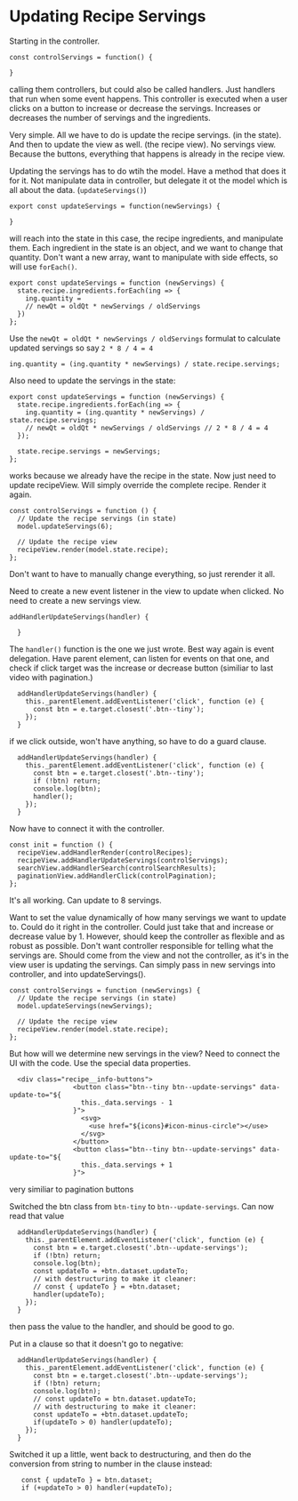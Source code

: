 # Updating Recipe Servings

Starting in the controller.

```
const controlServings = function() {

}
```

calling them controllers, but could also be called handlers. Just handlers that run when some event happens. This controller is executed when a user clicks on a button to increase or decrease the servings. Increases or decreases the number of servings and the ingredients.

Very simple. All we have to do is update the recipe servings. (in the state). And then to update the view as well. (the recipe view). No servings view. Because the buttons, everything that happens is already in the recipe view.

Updating the servings has to do wtih the model. Have a method that does it for it. Not manipulate data in controller, but delegate it ot the model which is all about the data. (`updateServings()`)

```
export const updateServings = function(newServings) {

}
```

will reach into the state in this case, the recipe ingredients, and manipulate them.
Each ingredient in the state is an object, and we want to change that quantity. Don't want a new array, want to manipulate with side effects, so will use `forEach()`.

```
export const updateServings = function (newServings) {
  state.recipe.ingredients.forEach(ing => {
    ing.quantity =
    // newQt = oldQt * newServings / oldServings
  })
};
```

Use the `newQt = oldQt * newServings / oldServings` formulat to calculate updated servings so say `2 * 8 / 4 = 4`

```
ing.quantity = (ing.quantity * newServings) / state.recipe.servings;
```

Also need to update the servings in the state:

```
export const updateServings = function (newServings) {
  state.recipe.ingredients.forEach(ing => {
    ing.quantity = (ing.quantity * newServings) / state.recipe.servings;
    // newQt = oldQt * newServings / oldServings // 2 * 8 / 4 = 4
  });

  state.recipe.servings = newServings;
};

```

works because we already have the recipe in the state. Now just need to update recipeView. Will simply override the complete recipe. Render it again.

```
const controlServings = function () {
  // Update the recipe servings (in state)
  model.updateServings(6);

  // Update the recipe view
  recipeView.render(model.state.recipe);
};
```

Don't want to have to manually change everything, so just rerender it all.

Need to create a new event listener in the view to update when clicked. No need to create a new servings view.

```
addHandlerUpdateServings(handler) {

  }
```

The `handler()` function is the one we just wrote.
Best way again is event delegation. Have parent element, can listen for events on that one, and check if click target was the increase or decrease button (similiar to last video with pagination.)

```
  addHandlerUpdateServings(handler) {
    this._parentElement.addEventListener('click', function (e) {
      const btn = e.target.closest('.btn--tiny');
    });
  }
```

if we click outside, won't have anything, so have to do a guard clause.

```
  addHandlerUpdateServings(handler) {
    this._parentElement.addEventListener('click', function (e) {
      const btn = e.target.closest('.btn--tiny');
      if (!btn) return;
      console.log(btn);
      handler();
    });
  }
```

Now have to connect it with the controller.

```
const init = function () {
  recipeView.addHandlerRender(controlRecipes);
  recipeView.addHandlerUpdateServings(controlServings);
  searchView.addHandlerSearch(controlSearchResults);
  paginationView.addHandlerClick(controlPagination);
};
```

It's all working. Can update to 8 servings.

Want to set the value dynamically of how many servings we want to update to. Could do it right in the controller. Could just take that and increase or decrease value by 1. However, should keep the controller as flexible and as robust as possible. Don't want controller responsible for telling what the servings are. Should come from the view and not the controller, as it's in the view user is updating the servings. Can simply pass in new servings into controller, and into updateServings().

```
const controlServings = function (newServings) {
  // Update the recipe servings (in state)
  model.updateServings(newServings);

  // Update the recipe view
  recipeView.render(model.state.recipe);
};
```

But how will we determine new servings in the view? Need to connect the UI with the code. Use the special data properties.

```
  <div class="recipe__info-buttons">
                <button class="btn--tiny btn--update-servings" data-update-to="${
                  this._data.servings - 1
                }">
                  <svg>
                    <use href="${icons}#icon-minus-circle"></use>
                  </svg>
                </button>
                <button class="btn--tiny btn--update-servings" data-update-to="${
                  this._data.servings + 1
                }">
```

very similiar to pagination buttons

Switched the btn class from `btn-tiny` to `btn--update-servings`. Can now read that value

```
  addHandlerUpdateServings(handler) {
    this._parentElement.addEventListener('click', function (e) {
      const btn = e.target.closest('.btn--update-servings');
      if (!btn) return;
      console.log(btn);
      const updateTo = +btn.dataset.updateTo;
      // with destructuring to make it cleaner:
      // const { updateTo } = +btn.dataset;
      handler(updateTo);
    });
  }
```

then pass the value to the handler, and should be good to go.

Put in a clause so that it doesn't go to negative:

```
  addHandlerUpdateServings(handler) {
    this._parentElement.addEventListener('click', function (e) {
      const btn = e.target.closest('.btn--update-servings');
      if (!btn) return;
      console.log(btn);
      // const updateTo = btn.dataset.updateTo;
      // with destructuring to make it cleaner:
      const updateTo = +btn.dataset.updateTo;
      if(updateTo > 0) handler(updateTo);
    });
  }
```

Switched it up a little, went back to destructuring, and then do the conversion from string to number in the clause instead:

```
   const { updateTo } = btn.dataset;
   if (+updateTo > 0) handler(+updateTo);
```
